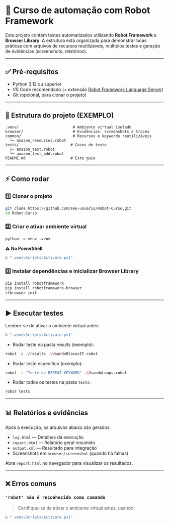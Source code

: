 # 🚀 Curso de automação com Robot Framework

Este projeto contém testes automatizados utilizando **Robot Framework** e **Browser Library**. A estrutura está organizada para demonstrar boas práticas com arquivos de recursos reutilizáveis, múltiplos testes e geração de evidências (screenshots, relatórios).

---

## ✅ Pré-requisitos

- Python 3.12 ou superior  
- VS Code recomendado (+ extensão [Robot Framework Language Server](https://marketplace.visualstudio.com/items?itemName=robocorp.robotframework-lsp))  
- Git (opcional, para clonar o projeto)

---

## 📂 Estrutura do projeto (EXEMPLO)

```
.venv/                        # Ambiente virtual isolado
browser/                      # Evidências: screenshots e traces
common/                       # Recursos e keywords reutilizáveis
  └─ amazon_resources.robot
tests/                       # Casos de teste
  ├─ amazon_test.robot
  └─ amazon_test_bdd.robot
README.md                    # Este guia
```

---

## ⚡ Como rodar

### 1️⃣ Clonar o projeto

```bash
git clone https://github.com/seu-usuario/Robot-Curso.git
cd Robot-Curso
```

### 2️⃣ Criar e ativar ambiente virtual

```bash
python -m venv .venv
```

⚠️ **No PowerShell**:

```powershell
& ".venv\Scripts\Activate.ps1"
```

### 3️⃣ Instalar dependências e inicializar Browser Library

```bash
pip install robotframework
pip install robotframework-browser
rfbrowser init
```

---

## ▶️ Executar testes

Lembre-se de ativar o ambiente virtual antes:

```powershell
& ".venv\Scripts\Activate.ps1"
```

- Rodar teste na pasta results (exemplo):

```bash
robot -d ./results .\UsandoBlocosIF.robot       
```

- Rodar teste específico (exemplo):

```bash
robot -t "Teste de REPEAT KEYWORD" .\UsandoLoops.robot
```

- Rodar todos os testes na pasta `tests`:

```bash
robot tests
```
---

## 📊 Relatórios e evidências

Após a execução, os arquivos abaixo são gerados:

- `log.html` — Detalhes da execução  
- `report.html` — Relatório geral resumido  
- `output.xml` — Resultado para integração  
- Screenshots em `browser/screenshot` (quando há falhas)

Abra `report.html` no navegador para visualizar os resultados.

---

## ❌ Erros comuns

### `'robot' não é reconhecido como comando`

> Certifique-se de ativar o ambiente virtual antes, usando:

```powershell
& ".venv\Scripts\Activate.ps1"
```
